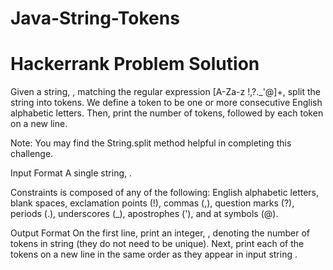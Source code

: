 # Java-String-Tokens
# Hackerrank Problem Solution


Given a string, , matching the regular expression [A-Za-z !,?._'@]+, split the string into tokens. We define a token to be one or more consecutive English alphabetic letters. Then, print the number of tokens, followed by each token on a new line.  

Note: You may find the String.split method helpful in completing this challenge.  

Input Format  A single string, .  

Constraints   is composed of any of the following: English alphabetic letters, blank spaces, exclamation points (!), commas (,), question marks (?), periods (.), underscores (_), apostrophes ('), and at symbols (@). 

Output Format  On the first line, print an integer, , denoting the number of tokens in string  (they do not need to be unique). Next, print each of the  tokens on a new line in the same order as they appear in input string .
